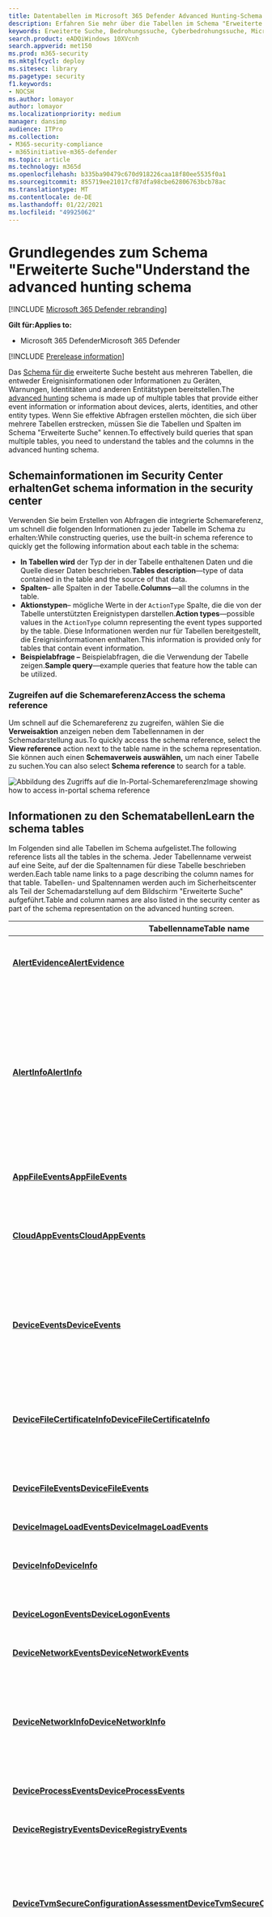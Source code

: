 ```yaml
---
title: Datentabellen im Microsoft 365 Defender Advanced Hunting-Schema
description: Erfahren Sie mehr über die Tabellen im Schema "Erweiterte Suche", um die Daten zu verstehen, zu denen Sie Suchanfragen zur Bedrohungssuche ausführen können
keywords: Erweiterte Suche, Bedrohungssuche, Cyberbedrohungssuche, Microsoft Threat Protection, Microsoft 365, mtp, m365, Suche, Abfrage, Telemetrie, Schemareferenz, Kusto, Tabelle, Daten
search.product: eADQiWindows 10XVcnh
search.appverid: met150
ms.prod: m365-security
ms.mktglfcycl: deploy
ms.sitesec: library
ms.pagetype: security
f1.keywords:
- NOCSH
ms.author: lomayor
author: lomayor
ms.localizationpriority: medium
manager: dansimp
audience: ITPro
ms.collection:
- M365-security-compliance
- m365initiative-m365-defender
ms.topic: article
ms.technology: m365d
ms.openlocfilehash: b335ba90479c670d918226caa18f80ee5535f0a1
ms.sourcegitcommit: 855719ee21017cf87dfa98cbe62806763bcb78ac
ms.translationtype: MT
ms.contentlocale: de-DE
ms.lasthandoff: 01/22/2021
ms.locfileid: "49925062"
---
```

# <a name="understand-the-advanced-hunting-schema"></a><span data-ttu-id="3d0c2-104">Grundlegendes zum Schema "Erweiterte Suche"</span><span class="sxs-lookup"><span data-stu-id="3d0c2-104">Understand the advanced hunting schema</span></span>

[!INCLUDE [Microsoft 365 Defender rebranding](../includes/microsoft-defender.md)]


<span data-ttu-id="3d0c2-105">**Gilt für:**</span><span class="sxs-lookup"><span data-stu-id="3d0c2-105">**Applies to:**</span></span>
- <span data-ttu-id="3d0c2-106">Microsoft 365 Defender</span><span class="sxs-lookup"><span data-stu-id="3d0c2-106">Microsoft 365 Defender</span></span>

[!INCLUDE [Prerelease information](../includes/prerelease.md)]

<span data-ttu-id="3d0c2-107">Das [Schema für die](advanced-hunting-overview.md) erweiterte Suche besteht aus mehreren Tabellen, die entweder Ereignisinformationen oder Informationen zu Geräten, Warnungen, Identitäten und anderen Entitätstypen bereitstellen.</span><span class="sxs-lookup"><span data-stu-id="3d0c2-107">The [advanced hunting](advanced-hunting-overview.md) schema is made up of multiple tables that provide either event information or information about devices, alerts, identities, and other entity types.</span></span> <span data-ttu-id="3d0c2-108">Wenn Sie effektive Abfragen erstellen möchten, die sich über mehrere Tabellen erstrecken, müssen Sie die Tabellen und Spalten im Schema "Erweiterte Suche" kennen.</span><span class="sxs-lookup"><span data-stu-id="3d0c2-108">To effectively build queries that span multiple tables, you need to understand the tables and the columns in the advanced hunting schema.</span></span>

## <a name="get-schema-information-in-the-security-center"></a><span data-ttu-id="3d0c2-109">Schemainformationen im Security Center erhalten</span><span class="sxs-lookup"><span data-stu-id="3d0c2-109">Get schema information in the security center</span></span>
<span data-ttu-id="3d0c2-110">Verwenden Sie beim Erstellen von Abfragen die integrierte Schemareferenz, um schnell die folgenden Informationen zu jeder Tabelle im Schema zu erhalten:</span><span class="sxs-lookup"><span data-stu-id="3d0c2-110">While constructing queries, use the built-in schema reference to quickly get the following information about each table in the schema:</span></span>

- <span data-ttu-id="3d0c2-111">**In Tabellen wird** der Typ der in der Tabelle enthaltenen Daten und die Quelle dieser Daten beschrieben.</span><span class="sxs-lookup"><span data-stu-id="3d0c2-111">**Tables description**—type of data contained in the table and the source of that data.</span></span>
- <span data-ttu-id="3d0c2-112">**Spalten**– alle Spalten in der Tabelle.</span><span class="sxs-lookup"><span data-stu-id="3d0c2-112">**Columns**—all the columns in the table.</span></span>
- <span data-ttu-id="3d0c2-113">**Aktionstypen**– mögliche Werte in der `ActionType` Spalte, die die von der Tabelle unterstützten Ereignistypen darstellen.</span><span class="sxs-lookup"><span data-stu-id="3d0c2-113">**Action types**—possible values in the `ActionType` column representing the event types supported by the table.</span></span> <span data-ttu-id="3d0c2-114">Diese Informationen werden nur für Tabellen bereitgestellt, die Ereignisinformationen enthalten.</span><span class="sxs-lookup"><span data-stu-id="3d0c2-114">This information is provided only for tables that contain event information.</span></span>
- <span data-ttu-id="3d0c2-115">**Beispielabfrage –** Beispielabfragen, die die Verwendung der Tabelle zeigen.</span><span class="sxs-lookup"><span data-stu-id="3d0c2-115">**Sample query**—example queries that feature how the table can be utilized.</span></span>

### <a name="access-the-schema-reference"></a><span data-ttu-id="3d0c2-116">Zugreifen auf die Schemareferenz</span><span class="sxs-lookup"><span data-stu-id="3d0c2-116">Access the schema reference</span></span>
<span data-ttu-id="3d0c2-117">Um schnell auf die Schemareferenz zu zugreifen, wählen Sie die **Verweisaktion** anzeigen neben dem Tabellennamen in der Schemadarstellung aus.</span><span class="sxs-lookup"><span data-stu-id="3d0c2-117">To quickly access the schema reference, select the **View reference** action next to the table name in the schema representation.</span></span> <span data-ttu-id="3d0c2-118">Sie können auch einen **Schemaverweis auswählen,** um nach einer Tabelle zu suchen.</span><span class="sxs-lookup"><span data-stu-id="3d0c2-118">You can also select **Schema reference** to search for a table.</span></span>   

![<span data-ttu-id="3d0c2-119">Abbildung des Zugriffs auf die In-Portal-Schemareferenz</span><span class="sxs-lookup"><span data-stu-id="3d0c2-119">Image showing how to access in-portal schema reference</span></span> ](../../media/mtp-ah/ah-reference.png) 

## <a name="learn-the-schema-tables"></a><span data-ttu-id="3d0c2-120">Informationen zu den Schematabellen</span><span class="sxs-lookup"><span data-stu-id="3d0c2-120">Learn the schema tables</span></span>
<span data-ttu-id="3d0c2-121">Im Folgenden sind alle Tabellen im Schema aufgelistet.</span><span class="sxs-lookup"><span data-stu-id="3d0c2-121">The following reference lists all the tables in the schema.</span></span> <span data-ttu-id="3d0c2-122">Jeder Tabellenname verweist auf eine Seite, auf der die Spaltennamen für diese Tabelle beschrieben werden.</span><span class="sxs-lookup"><span data-stu-id="3d0c2-122">Each table name links to a page describing the column names for that table.</span></span> <span data-ttu-id="3d0c2-123">Tabellen- und Spaltennamen werden auch im Sicherheitscenter als Teil der Schemadarstellung auf dem Bildschirm "Erweiterte Suche" aufgeführt.</span><span class="sxs-lookup"><span data-stu-id="3d0c2-123">Table and column names are also listed in the security center as part of the schema representation on the advanced hunting screen.</span></span>

| <span data-ttu-id="3d0c2-124">Tabellenname</span><span class="sxs-lookup"><span data-stu-id="3d0c2-124">Table name</span></span> | <span data-ttu-id="3d0c2-125">Beschreibung</span><span class="sxs-lookup"><span data-stu-id="3d0c2-125">Description</span></span> |
|------------|-------------|
| <span data-ttu-id="3d0c2-126">**[AlertEvidence](advanced-hunting-alertevidence-table.md)**</span><span class="sxs-lookup"><span data-stu-id="3d0c2-126">**[AlertEvidence](advanced-hunting-alertevidence-table.md)**</span></span> | <span data-ttu-id="3d0c2-127">Dateien, IP-Adressen, URLs, Benutzer oder Geräte, die Warnungen zugeordnet sind</span><span class="sxs-lookup"><span data-stu-id="3d0c2-127">Files, IP addresses, URLs, users, or devices associated with alerts</span></span> |
| <span data-ttu-id="3d0c2-128">**[AlertInfo](advanced-hunting-alertinfo-table.md)**</span><span class="sxs-lookup"><span data-stu-id="3d0c2-128">**[AlertInfo](advanced-hunting-alertinfo-table.md)**</span></span> | <span data-ttu-id="3d0c2-129">Warnungen von Microsoft Defender für Endpoint, Microsoft Defender für Office 365, Microsoft Cloud App Security und Microsoft Defender for Identity, einschließlich Schweregradinformationen und Bedrohungs kategorisierung</span><span class="sxs-lookup"><span data-stu-id="3d0c2-129">Alerts from Microsoft Defender for Endpoint, Microsoft Defender for Office 365, Microsoft Cloud App Security, and Microsoft Defender for Identity, including severity information and threat categorization</span></span>  |
| <span data-ttu-id="3d0c2-130">**[AppFileEvents](advanced-hunting-appfileevents-table.md)**</span><span class="sxs-lookup"><span data-stu-id="3d0c2-130">**[AppFileEvents](advanced-hunting-appfileevents-table.md)**</span></span> | <span data-ttu-id="3d0c2-131">Dateibezogene Aktivitäten in Cloud-Apps und -Diensten</span><span class="sxs-lookup"><span data-stu-id="3d0c2-131">File-related activities in cloud apps and services</span></span> |
| <span data-ttu-id="3d0c2-132">**[CloudAppEvents](advanced-hunting-cloudappevents-table.md)**</span><span class="sxs-lookup"><span data-stu-id="3d0c2-132">**[CloudAppEvents](advanced-hunting-cloudappevents-table.md)**</span></span> | <span data-ttu-id="3d0c2-133">Ereignisse im Zusammenhang mit Konten und Objekten in Office 365 und anderen Cloud-Apps und -Diensten</span><span class="sxs-lookup"><span data-stu-id="3d0c2-133">Events involving accounts and objects in Office 365 and other cloud apps and services</span></span> |
| <span data-ttu-id="3d0c2-134">**[DeviceEvents](advanced-hunting-deviceevents-table.md)**</span><span class="sxs-lookup"><span data-stu-id="3d0c2-134">**[DeviceEvents](advanced-hunting-deviceevents-table.md)**</span></span> | <span data-ttu-id="3d0c2-135">Verschiedene Ereignistypen, einschließlich Ereignisse, die von Sicherheitssteuerelementen ausgelöst werden wie z. B. Windows Defender Antivirus und Exploit Protection</span><span class="sxs-lookup"><span data-stu-id="3d0c2-135">Multiple event types, including events triggered by security controls such as Windows Defender Antivirus and exploit protection</span></span> |
| <span data-ttu-id="3d0c2-136">**[DeviceFileCertificateInfo](advanced-hunting-DeviceFileCertificateInfo-table.md)**</span><span class="sxs-lookup"><span data-stu-id="3d0c2-136">**[DeviceFileCertificateInfo](advanced-hunting-DeviceFileCertificateInfo-table.md)**</span></span> | <span data-ttu-id="3d0c2-137">Zertifikatinformationen zu signierten Dateien, die von Zertifikatüberprüfungsereignissen auf Endpunkten erhalten wurden</span><span class="sxs-lookup"><span data-stu-id="3d0c2-137">Certificate information of signed files obtained from certificate verification events on endpoints</span></span> |
| <span data-ttu-id="3d0c2-138">**[DeviceFileEvents](advanced-hunting-devicefileevents-table.md)**</span><span class="sxs-lookup"><span data-stu-id="3d0c2-138">**[DeviceFileEvents](advanced-hunting-devicefileevents-table.md)**</span></span> | <span data-ttu-id="3d0c2-139">Dateierstellung und -änderung sowie andere Dateisystemereignisse</span><span class="sxs-lookup"><span data-stu-id="3d0c2-139">File creation, modification, and other file system events</span></span> |
| <span data-ttu-id="3d0c2-140">**[DeviceImageLoadEvents](advanced-hunting-deviceimageloadevents-table.md)**</span><span class="sxs-lookup"><span data-stu-id="3d0c2-140">**[DeviceImageLoadEvents](advanced-hunting-deviceimageloadevents-table.md)**</span></span> | <span data-ttu-id="3d0c2-141">DLL-Ladeereignisse</span><span class="sxs-lookup"><span data-stu-id="3d0c2-141">DLL loading events</span></span> |
| <span data-ttu-id="3d0c2-142">**[DeviceInfo](advanced-hunting-deviceinfo-table.md)**</span><span class="sxs-lookup"><span data-stu-id="3d0c2-142">**[DeviceInfo](advanced-hunting-deviceinfo-table.md)**</span></span> | <span data-ttu-id="3d0c2-143">Computer-Informationen einschließlich Infos zum Betriebssystem</span><span class="sxs-lookup"><span data-stu-id="3d0c2-143">Machine information, including OS information</span></span> |
| <span data-ttu-id="3d0c2-144">**[DeviceLogonEvents](advanced-hunting-devicelogonevents-table.md)**</span><span class="sxs-lookup"><span data-stu-id="3d0c2-144">**[DeviceLogonEvents](advanced-hunting-devicelogonevents-table.md)**</span></span> | <span data-ttu-id="3d0c2-145">Anmeldungen und andere Authentifizierungsereignisse auf Geräten</span><span class="sxs-lookup"><span data-stu-id="3d0c2-145">Sign-ins and other authentication events on devices</span></span> |
| <span data-ttu-id="3d0c2-146">**[DeviceNetworkEvents](advanced-hunting-devicenetworkevents-table.md)**</span><span class="sxs-lookup"><span data-stu-id="3d0c2-146">**[DeviceNetworkEvents](advanced-hunting-devicenetworkevents-table.md)**</span></span> | <span data-ttu-id="3d0c2-147">Netzwerkverbindung und zugehörige Ereignisse</span><span class="sxs-lookup"><span data-stu-id="3d0c2-147">Network connection and related events</span></span> |
| <span data-ttu-id="3d0c2-148">**[DeviceNetworkInfo](advanced-hunting-devicenetworkinfo-table.md)**</span><span class="sxs-lookup"><span data-stu-id="3d0c2-148">**[DeviceNetworkInfo](advanced-hunting-devicenetworkinfo-table.md)**</span></span> | <span data-ttu-id="3d0c2-149">Netzwerkeigenschaften von Geräten, einschließlich physischer Adapter, IP- und MAC-Adressen, sowie verbundener Netzwerke und Domänen</span><span class="sxs-lookup"><span data-stu-id="3d0c2-149">Network properties of devices, including physical adapters, IP and MAC addresses, as well as connected networks and domains</span></span> |
| <span data-ttu-id="3d0c2-150">**[DeviceProcessEvents](advanced-hunting-deviceprocessevents-table.md)**</span><span class="sxs-lookup"><span data-stu-id="3d0c2-150">**[DeviceProcessEvents](advanced-hunting-deviceprocessevents-table.md)**</span></span> | <span data-ttu-id="3d0c2-151">Prozesserstellung und zugehörige Ereignisse</span><span class="sxs-lookup"><span data-stu-id="3d0c2-151">Process creation and related events</span></span> |
| <span data-ttu-id="3d0c2-152">**[DeviceRegistryEvents](advanced-hunting-deviceregistryevents-table.md)**</span><span class="sxs-lookup"><span data-stu-id="3d0c2-152">**[DeviceRegistryEvents](advanced-hunting-deviceregistryevents-table.md)**</span></span> | <span data-ttu-id="3d0c2-153">Erstellen und Ändern von Registrierungseinträgen</span><span class="sxs-lookup"><span data-stu-id="3d0c2-153">Creation and modification of registry entries</span></span> |
| <span data-ttu-id="3d0c2-154">**[DeviceTvmSecureConfigurationAssessment](advanced-hunting-devicetvmsecureconfigurationassessment-table.md)**</span><span class="sxs-lookup"><span data-stu-id="3d0c2-154">**[DeviceTvmSecureConfigurationAssessment](advanced-hunting-devicetvmsecureconfigurationassessment-table.md)**</span></span> | <span data-ttu-id="3d0c2-155">Beurteilungsereignisse im Bereich Bedrohungs- und Sicherheitsrisikoverwaltung, mit Angabe des Status verschiedener Sicherheitskonfigurationen auf Geräten</span><span class="sxs-lookup"><span data-stu-id="3d0c2-155">Threat & Vulnerability Management assessment events, indicating the status of various security configurations on devices</span></span> |
| <span data-ttu-id="3d0c2-156">**[DeviceTvmSecureConfigurationAssessmentKB](advanced-hunting-devicetvmsecureconfigurationassessmentkb-table.md)**</span><span class="sxs-lookup"><span data-stu-id="3d0c2-156">**[DeviceTvmSecureConfigurationAssessmentKB](advanced-hunting-devicetvmsecureconfigurationassessmentkb-table.md)**</span></span> | <span data-ttu-id="3d0c2-157">Wissensdatenbank zu verschiedenen Sicherheitskonfigurationen, die im Rahmen der Bedrohungs- und Sicherheitsrisikoverwaltung zum Bewerten von Geräten verwendet werden; umfasst Zuordnungen zu verschiedenen Standards und Benchmarks.</span><span class="sxs-lookup"><span data-stu-id="3d0c2-157">Knowledge base of various security configurations used by Threat & Vulnerability Management to assess devices; includes mappings to various standards and benchmarks</span></span>  |
| <span data-ttu-id="3d0c2-158">**[DeviceTvmSoftwareInventoryVulnerabilities](advanced-hunting-devicetvmsoftwareinventoryvulnerabilities-table.md)**</span><span class="sxs-lookup"><span data-stu-id="3d0c2-158">**[DeviceTvmSoftwareInventoryVulnerabilities](advanced-hunting-devicetvmsoftwareinventoryvulnerabilities-table.md)**</span></span> | <span data-ttu-id="3d0c2-159">Inventar der Software auf Geräten und aller bekannten Sicherheitsrisiken in diesen Softwareprodukten</span><span class="sxs-lookup"><span data-stu-id="3d0c2-159">Inventory of software on devices and any known vulnerabilities in these software products</span></span> |
| <span data-ttu-id="3d0c2-160">**[DeviceTvmSoftwareVulnerabilitiesKB](advanced-hunting-devicetvmsoftwarevulnerabilitieskb-table.md)**</span><span class="sxs-lookup"><span data-stu-id="3d0c2-160">**[DeviceTvmSoftwareVulnerabilitiesKB](advanced-hunting-devicetvmsoftwarevulnerabilitieskb-table.md)**</span></span> | <span data-ttu-id="3d0c2-161">Wissensdatenbank veröffentlichter Sicherheitsrisiken, einschließlich der Angabe, ob Exploitcode öffentlich verfügbar ist</span><span class="sxs-lookup"><span data-stu-id="3d0c2-161">Knowledge base of publicly disclosed vulnerabilities, including whether exploit code is publicly available</span></span> |
| <span data-ttu-id="3d0c2-162">**[EmailAttachmentInfo](advanced-hunting-emailattachmentinfo-table.md)**</span><span class="sxs-lookup"><span data-stu-id="3d0c2-162">**[EmailAttachmentInfo](advanced-hunting-emailattachmentinfo-table.md)**</span></span> | <span data-ttu-id="3d0c2-163">Informationen zu Dateien, die an E-Mails angefügt sind</span><span class="sxs-lookup"><span data-stu-id="3d0c2-163">Information about files attached to emails</span></span> |
| <span data-ttu-id="3d0c2-164">**[EmailEvents](advanced-hunting-emailevents-table.md)**</span><span class="sxs-lookup"><span data-stu-id="3d0c2-164">**[EmailEvents](advanced-hunting-emailevents-table.md)**</span></span> | <span data-ttu-id="3d0c2-165">Microsoft 365-E-Mail-Ereignisse, einschließlich E-Mail-Übermittlung und Blockieren von Ereignissen</span><span class="sxs-lookup"><span data-stu-id="3d0c2-165">Microsoft 365 email events, including email delivery and blocking events</span></span> |
| <span data-ttu-id="3d0c2-166">**[EmailPostDeliveryEvents](advanced-hunting-emailpostdeliveryevents-table.md)**</span><span class="sxs-lookup"><span data-stu-id="3d0c2-166">**[EmailPostDeliveryEvents](advanced-hunting-emailpostdeliveryevents-table.md)**</span></span> | <span data-ttu-id="3d0c2-167">Sicherheitsereignisse, die nach der Zustellung auftreten, nachdem Microsoft 365 die E-Mails an das Empfängerpostfach zugestellt hat</span><span class="sxs-lookup"><span data-stu-id="3d0c2-167">Security events that occur post-delivery, after Microsoft 365 has delivered the emails to the recipient mailbox</span></span> |
| <span data-ttu-id="3d0c2-168">**[EmailUrlInfo](advanced-hunting-emailurlinfo-table.md)**</span><span class="sxs-lookup"><span data-stu-id="3d0c2-168">**[EmailUrlInfo](advanced-hunting-emailurlinfo-table.md)**</span></span> | <span data-ttu-id="3d0c2-169">Informationen zu URLs in E-Mails</span><span class="sxs-lookup"><span data-stu-id="3d0c2-169">Information about URLs on emails</span></span> |
| <span data-ttu-id="3d0c2-170">**[IdentityDirectoryEvents](advanced-hunting-identitydirectoryevents-table.md)**</span><span class="sxs-lookup"><span data-stu-id="3d0c2-170">**[IdentityDirectoryEvents](advanced-hunting-identitydirectoryevents-table.md)**</span></span> | <span data-ttu-id="3d0c2-171">Ereignisse, an denen ein lokales Domänencontroller beteiligt ist, auf dem Active Directory (AD) ausgeführt wird.</span><span class="sxs-lookup"><span data-stu-id="3d0c2-171">Events involving an on-premises domain controller running Active Directory (AD).</span></span> <span data-ttu-id="3d0c2-172">In dieser Tabelle wird eine Reihe von identitätsbezogenen Ereignissen und Systemereignissen auf dem Domänencontroller behandelt.</span><span class="sxs-lookup"><span data-stu-id="3d0c2-172">This table covers a range of identity-related events and system events on the domain controller.</span></span> |
| <span data-ttu-id="3d0c2-173">**[IdentityInfo](advanced-hunting-identityinfo-table.md)**</span><span class="sxs-lookup"><span data-stu-id="3d0c2-173">**[IdentityInfo](advanced-hunting-identityinfo-table.md)**</span></span> | <span data-ttu-id="3d0c2-174">Kontoinformationen aus verschiedenen Quellen, einschließlich Azure Active Directory</span><span class="sxs-lookup"><span data-stu-id="3d0c2-174">Account information from various sources, including Azure Active Directory</span></span> |
| <span data-ttu-id="3d0c2-175">**[IdentityLogonEvents](advanced-hunting-identitylogonevents-table.md)**</span><span class="sxs-lookup"><span data-stu-id="3d0c2-175">**[IdentityLogonEvents](advanced-hunting-identitylogonevents-table.md)**</span></span> | <span data-ttu-id="3d0c2-176">Authentifizierungsereignisse für Active Directory und Microsoft Online Services</span><span class="sxs-lookup"><span data-stu-id="3d0c2-176">Authentication events on Active Directory and Microsoft online services</span></span> |
| <span data-ttu-id="3d0c2-177">**[IdentityQueryEvents](advanced-hunting-identityqueryevents-table.md)**</span><span class="sxs-lookup"><span data-stu-id="3d0c2-177">**[IdentityQueryEvents](advanced-hunting-identityqueryevents-table.md)**</span></span> | <span data-ttu-id="3d0c2-178">Abfragen für Active Directory-Objekte, z. B. Benutzer, Gruppen, Geräte und Domänen</span><span class="sxs-lookup"><span data-stu-id="3d0c2-178">Queries for Active Directory objects, such as users, groups, devices, and domains</span></span> |

## <a name="related-topics"></a><span data-ttu-id="3d0c2-179">Verwandte Themen</span><span class="sxs-lookup"><span data-stu-id="3d0c2-179">Related topics</span></span>
- [<span data-ttu-id="3d0c2-180">Übersicht über die erweiterte Suche</span><span class="sxs-lookup"><span data-stu-id="3d0c2-180">Advanced hunting overview</span></span>](advanced-hunting-overview.md)
- [<span data-ttu-id="3d0c2-181">Lernen der Abfragesprache</span><span class="sxs-lookup"><span data-stu-id="3d0c2-181">Learn the query language</span></span>](advanced-hunting-query-language.md)
- [<span data-ttu-id="3d0c2-182">Arbeiten mit Abfrageergebnissen</span><span class="sxs-lookup"><span data-stu-id="3d0c2-182">Work with query results</span></span>](advanced-hunting-query-results.md)
- [<span data-ttu-id="3d0c2-183">Verwenden freigegebener Abfragen</span><span class="sxs-lookup"><span data-stu-id="3d0c2-183">Use shared queries</span></span>](advanced-hunting-shared-queries.md)
- [<span data-ttu-id="3d0c2-184">Suche über Geräte, E-Mails, Apps und Identitäten hinweg</span><span class="sxs-lookup"><span data-stu-id="3d0c2-184">Hunt across devices, emails, apps, and identities</span></span>](advanced-hunting-query-emails-devices.md)
- [<span data-ttu-id="3d0c2-185">Anwenden bewährter Methoden für Abfragen</span><span class="sxs-lookup"><span data-stu-id="3d0c2-185">Apply query best practices</span></span>](advanced-hunting-best-practices.md)
